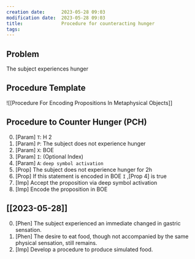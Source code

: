 ```yaml
---
creation date:		2023-05-28 09:03
modification date:	2023-05-28 09:03
title: 				Procedure for counteracting hunger
tags:
---
```

## Problem
The subject experiences hunger

## Procedure Template
![[Procedure For Encoding Propositions In Metaphysical Objects]]

## Procedure to Counter Hunger (PCH)
0. [Param] `T`: H 2
1. [Param] `P`: The subject does not experience hunger
2. [Param] `X`: BOE
3. [Param] `I`: (Optional Index)
5. [Param] `A`: `deep symbol activation`
6. [Prop] The subject does not experience hunger for 2h
7. [Prop] If this statement is encoded in BOE `I` ,[Prop 4] is true
8. [Imp] Accept the proposition via deep symbol activation
9. [Imp] Encode the proposition in BOE

## [[2023-05-28]]
0. [Phen] The subject experienced an immediate changed in gastric sensation.
1. [Phen] The desire to eat food, though not accompanied by the same physical sensation, still remains.
2. [Imp] Develop a procedure to produce simulated food.
